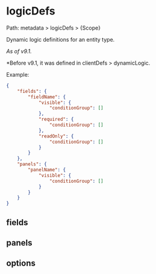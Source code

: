 # logicDefs

Path: metadata > logicDefs > {Scope}

Dynamic logic definitions for an entity type.

*As of v9.1.*

*Before v9.1, it was defined in clientDefs > dynamicLogic.

Example:

```json
{
    "fields": {
        "fieldName": {
            "visible": {
                "conditionGroup": []
            },
            "required": {
                "conditionGroup": []
            },
            "readOnly": {
                "conditionGroup": []
            }
        }
    },
    "panels": {
        "panelName": {
            "visible": {
                "conditionGroup": []
            }
        }
    }
}
```

## fields

## panels

## options
